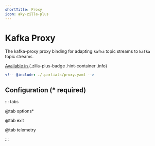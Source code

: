 ```yaml
---
shortTitle: Proxy
icon: aky-zilla-plus
---
```


# Kafka Proxy

The kafka-proxy proxy binding for adapting `kafka` topic streams to `kafka` topic streams.

[Available in <ZillaPlus/>](https://www.aklivity.io/products/zilla-plus)
{.zilla-plus-badge .hint-container .info}

```yaml {3}
<!-- @include: ./.partials/proxy.yaml -->
```

## Configuration (\* required)

::: tabs

@tab options\*

<!-- @include: ./.partials/proxy-options.md -->

@tab exit

<!-- @include: ../.partials/exit.md -->

@tab telemetry

<!-- @include: ../.partials/telemetry.md -->

:::
